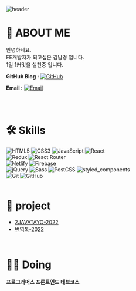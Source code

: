 ![header](https://capsule-render.vercel.app/api?type=waving&color=timeAuto&height=250&section=header&text=Namgyung%20Kim&fontSize=70&animation=fadeIn&fontAlignY=38&descAlignY=54&descAlign=62)

# 🤗 ABOUT ME

안녕하세요. <br/>
FE개발자가 되고싶은 김남경 입니다. <br/>
1일 1커밋을 실천중 입니다. <br />

**GitHub Blog :** 
[![GitHub](https://img.shields.io/badge/GitHub-181717?style=flat-square&logo=GitHub&logoColor=white)](https://NamgyungKim.github.io/)

**Email :** 
[![Email](https://img.shields.io/badge/namgyung.kim@gmail.com-4A86CF?style=flat-square&logo=Gmail&logoColor=white)](mailto:namgyung.kim@gmail.com)

<br />
<br />

# 🛠 Skills

![HTML5](https://img.shields.io/badge/HTML5-E34F26?style=flat-square&logo=HTML5&logoColor=white)
![CSS3](https://img.shields.io/badge/CSS3-1572B6?style=flat-square&logo=CSS3&logoColor=white)
![JavaScript](https://img.shields.io/badge/JavaScript-F7DF1E?style=flat-square&logo=JavaScript&logoColor=white)
![React](https://img.shields.io/badge/React-61DAFB?style=flat-square&logo=React&logoColor=white)
<br />
![Redux](https://img.shields.io/badge/Redux-764ABC?style=flat-square&logo=Redux&logoColor=white)
![React Router](https://img.shields.io/badge/ReactRouter-CA4245?style=flat-square&logo=ReactRouter&logoColor=white)
<br />
![Netlify](https://img.shields.io/badge/Netlify-00C7B7?style=flat-square&logo=Netlify&logoColor=white)
![Firebase](https://img.shields.io/badge/Firebase-FFCA28?style=flat-square&logo=Firebase&logoColor=white)
<br />
![jQuery](https://img.shields.io/badge/jQuery-0769AD?style=flat-square&logo=jQuery&logoColor=white)
![Sass](https://img.shields.io/badge/Sass-CC6699?style=flat-square&logo=Sass&logoColor=white)
![PostCSS](https://img.shields.io/badge/PostCSS-DD3A0A?style=flat-square&logo=PostCSS&logoColor=white)
![styled_components](https://img.shields.io/badge/styled_components-DB7093?style=flat-square&logo=styled-components&logoColor=white)
<br />
![Git](https://img.shields.io/badge/Git-F05032?style=flat-square&logo=git&logoColor=white)
![GitHub](https://img.shields.io/badge/GitHub-181717?style=flat-square&logo=GitHub&logoColor=white)
<br />
<br />

<!-- <img src="https://img.shields.io/badge/Vue.js-4FC08D?style=flat-square&logo=Vue.js&logoColor=white"/> -->

# 📄 project
- [2JAVATAYO-2022](https://github.com/prgrms-fe-devcourse/FEDC2_2JAVATAYO_Dongyoung)
- [번역톡-2022](https://github.com/NamgyungKim/TranslationTalk)

<br/>

# 🏃‍♀️ Doing
 
**프로그래머스 프론트엔드 데브코스**

<br />
<br />
<br />

